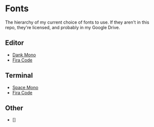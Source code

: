 # Fonts

The hierarchy of my current choice of fonts to use. If they aren't in this repo, they're licensed, and probably in my Google Drive.

## Editor

- [Dank Mono](https://drive.google.com/drive/u/1/folders/1HfVL49MZoN_e04btktukcoBR0PXPAM3v)
- [Fira Code](https://github.com/tonsky/FiraCode)

## Terminal

- [Space Mono](https://fonts.google.com/specimen/Space+Mono)
- [Fira Code](https://github.com/tonsky/FiraCode)

## Other

- []
